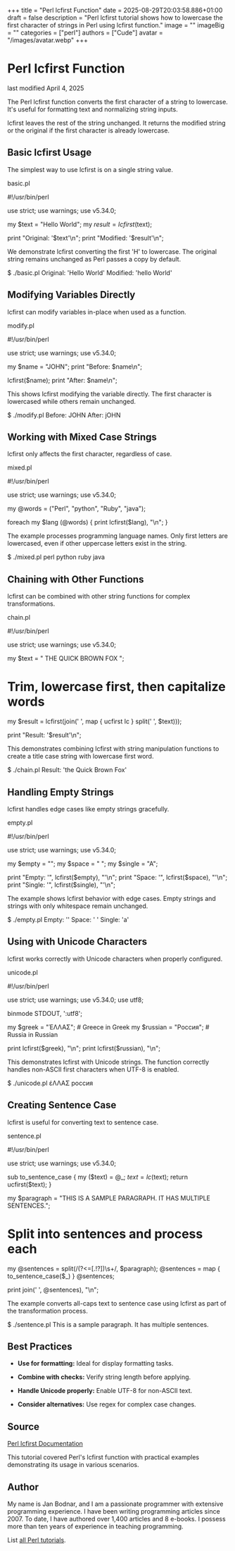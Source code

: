 +++
title = "Perl lcfirst Function"
date = 2025-08-29T20:03:58.886+01:00
draft = false
description = "Perl lcfirst tutorial shows how to lowercase the first character of strings in Perl using lcfirst function."
image = ""
imageBig = ""
categories = ["perl"]
authors = ["Cude"]
avatar = "/images/avatar.webp"
+++

# Perl lcfirst Function

last modified April 4, 2025

The Perl lcfirst function converts the first character of a string
to lowercase. It's useful for formatting text and normalizing string inputs.

lcfirst leaves the rest of the string unchanged. It returns the
modified string or the original if the first character is already lowercase.

## Basic lcfirst Usage

The simplest way to use lcfirst is on a single string value.

basic.pl
  

#!/usr/bin/perl

use strict;
use warnings;
use v5.34.0;

my $text = "Hello World";
my $result = lcfirst($text);

print "Original: '$text'\n";
print "Modified: '$result'\n";

We demonstrate lcfirst converting the first 'H' to lowercase.
The original string remains unchanged as Perl passes a copy by default.

$ ./basic.pl
Original: 'Hello World'
Modified: 'hello World'

## Modifying Variables Directly

lcfirst can modify variables in-place when used as a function.

modify.pl
  

#!/usr/bin/perl

use strict;
use warnings;
use v5.34.0;

my $name = "JOHN";
print "Before: $name\n";

lcfirst($name);
print "After: $name\n";

This shows lcfirst modifying the variable directly. The first
character is lowercased while others remain unchanged.

$ ./modify.pl
Before: JOHN
After: jOHN

## Working with Mixed Case Strings

lcfirst only affects the first character, regardless of case.

mixed.pl
  

#!/usr/bin/perl

use strict;
use warnings;
use v5.34.0;

my @words = ("Perl", "python", "Ruby", "java");

foreach my $lang (@words) {
    print lcfirst($lang), "\n";
}

The example processes programming language names. Only first letters are
lowercased, even if other uppercase letters exist in the string.

$ ./mixed.pl
perl
python
ruby
java

## Chaining with Other Functions

lcfirst can be combined with other string functions for complex
transformations.

chain.pl
  

#!/usr/bin/perl

use strict;
use warnings;
use v5.34.0;

my $text = "  THE QUICK BROWN FOX  ";

# Trim, lowercase first, then capitalize words
my $result = lcfirst(join(' ', map { ucfirst lc } split(' ', $text)));

print "Result: '$result'\n";

This demonstrates combining lcfirst with string manipulation
functions to create a title case string with lowercase first word.

$ ./chain.pl
Result: 'the Quick Brown Fox'

## Handling Empty Strings

lcfirst handles edge cases like empty strings gracefully.

empty.pl
  

#!/usr/bin/perl

use strict;
use warnings;
use v5.34.0;

my $empty = "";
my $space = " ";
my $single = "A";

print "Empty: '", lcfirst($empty), "'\n";
print "Space: '", lcfirst($space), "'\n";
print "Single: '", lcfirst($single), "'\n";

The example shows lcfirst behavior with edge cases. Empty strings
and strings with only whitespace remain unchanged.

$ ./empty.pl
Empty: ''
Space: ' '
Single: 'a'

## Using with Unicode Characters

lcfirst works correctly with Unicode characters when properly
configured.

unicode.pl
  

#!/usr/bin/perl

use strict;
use warnings;
use v5.34.0;
use utf8;

binmode STDOUT, ':utf8';

my $greek = "ΈΛΛΑΣ"; # Greece in Greek
my $russian = "Россия"; # Russia in Russian

print lcfirst($greek), "\n";
print lcfirst($russian), "\n";

This demonstrates lcfirst with Unicode strings. The function
correctly handles non-ASCII first characters when UTF-8 is enabled.

$ ./unicode.pl
έΛΛΑΣ
россия

## Creating Sentence Case

lcfirst is useful for converting text to sentence case.

sentence.pl
  

#!/usr/bin/perl

use strict;
use warnings;
use v5.34.0;

sub to_sentence_case {
    my ($text) = @_;
    $text = lc($text);
    return ucfirst($text);
}

my $paragraph = "THIS IS A SAMPLE PARAGRAPH. IT HAS MULTIPLE SENTENCES.";

# Split into sentences and process each
my @sentences = split(/(?&lt;=[.!?])\s+/, $paragraph);
@sentences = map { to_sentence_case($_) } @sentences;

print join(' ', @sentences), "\n";

The example converts all-caps text to sentence case using lcfirst
as part of the transformation process.

$ ./sentence.pl
This is a sample paragraph. It has multiple sentences.

## Best Practices

- **Use for formatting:** Ideal for display formatting tasks.

- **Combine with checks:** Verify string length before applying.

- **Handle Unicode properly:** Enable UTF-8 for non-ASCII text.

- **Consider alternatives:** Use regex for complex case changes.

## Source

[Perl lcfirst Documentation](https://perldoc.perl.org/functions/lcfirst)

This tutorial covered Perl's lcfirst function with practical
examples demonstrating its usage in various scenarios.

## Author

My name is Jan Bodnar, and I am a passionate programmer with extensive
programming experience. I have been writing programming articles since 2007.
To date, I have authored over 1,400 articles and 8 e-books. I possess more
than ten years of experience in teaching programming.

List [all Perl tutorials](/all/#perl).